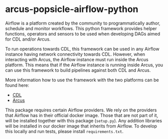 # arcus-popsicle-airflow-python
Airflow is a platform created by the community to programmatically author, schedule and monitor workflows. This python 
framework provides helper functions, operators and sensors to be used when developing DAGs aimed for CDL and/or Arcus.

To run operations towards CDL, this framework can be used in any Airflow instance having network connectivity towards 
CDL. However, when interacting with Arcus, the Airflow instance must run inside the Arcus platform. This means that if
the Airflow instance is running inside Arcus, you can use this framework to build pipelines against both CDL and Arcus.

More information how to use the framework with the two platforms can be found here:
- [CDL](CDL.md)
- [Arcus](ARCUS.md)

This package requires certain Airflow providers. We rely on the providers that Airflow has in their official docker image. Those that are not part of it, will be installed together with this package (`setup.py`).
Any addition libraries will be installed in our docker image that inherits from Airflow. To develop this locally and run tests, please install `requirements.txt`.